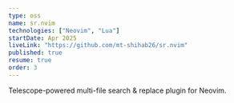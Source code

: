 ```yaml
---
type: oss
name: sr.nvim
technologies: ["Neovim", "Lua"]
startDate: Apr 2025
liveLink: "https://github.com/mt-shihab26/sr.nvim"
published: true
resume: true
order: 3
---
```


Telescope-powered multi-file search & replace plugin for Neovim.
